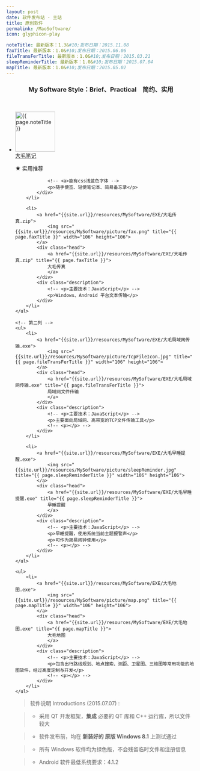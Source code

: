 ```yaml
---
layout: post
date: 软件发布站 - 主站
title: 原创软件
permalink: /MaoSoftware/
icon: glyphicon-play

noteTitle: 最新版本：1.3&#10;发布日期：2015.11.08
faxTitle: 最新版本：1.0&#10;发布日期：2015.06.06
fileTransFerTitle: 最新版本：1.0&#10;发布日期：2015.03.21
sleepReminderTitle: 最新版本：1.0&#10;发布日期：2015.07.04
mapTitle: 最新版本：1.0&#10;发布日期：2015.05.02
---
```

<!-- <br /> -->
<h3 style=" text-align:center;">My Software Style：Brief、Practical　简约、实用</h3>
<br />

<div id="fall">
	<!-- 第一列 -->
	<ul>
		<li>
			<a href="{{site.url}}/resources/MySoftware/EXE/大毛笔记.exe">
				<img src="{{site.url}}/resources/MySoftware/picture/note.png" title="{{ page.noteTitle }}" width="106" height="106">
			</a>
			<div class="head">
				<a href="{{site.url}}/resources/MySoftware/EXE/大毛笔记.exe" title="{{ page.noteTitle }}">
				大毛笔记
				</a>
			</div>
			<div class="description">
				<p >★ 实用推荐</p>

				<!-- <a>能有css浅蓝色字体 -->
				<p>随手便签、轻便笔记本、简易备忘录</p>
			</div>
		</li>	

		<li>
			<a href="{{site.url}}/resources/MySoftware/EXE/大毛传真.zip">
				<img src="{{site.url}}/resources/MySoftware/picture/fax.png" title="{{ page.faxTitle }}" width="106" height="106">
			</a>
			<div class="head">
				<a href="{{site.url}}/resources/MySoftware/EXE/大毛传真.zip" title="{{ page.faxTitle }}">
				大毛传真
				</a>
			</div>
			<div class="description">
				<!-- <p>主要技术：JavaScript</p> -->
				<p>Windows、Android 平台文本传输</p>
			</div>
		</li>	
	</ul>

	<!-- 第二列 -->
	<ul>
		<li>
			<a href="{{site.url}}/resources/MySoftware/EXE/大毛局域网传输.exe">
				<img src="{{site.url}}/resources/MySoftware/picture/TcpFileIcon.jpg" title="{{ page.fileTransFerTitle }}" width="106" height="106">
			</a>
			<div class="head">
				<a href="{{site.url}}/resources/MySoftware/EXE/大毛局域网传输.exe" title="{{ page.fileTransFerTitle }}">
				局域网文件传输
				</a>
			</div>
			<div class="description">
				<!-- <p>主要技术：JavaScript</p> -->
				<p>主要面向局域网、高带宽的TCP文件传输工具</p>
				<!-- <p></p> -->
			</div>
		</li>	

		<li>
			<a href="{{site.url}}/resources/MySoftware/EXE/大毛早睡提醒.exe">
				<img src="{{site.url}}/resources/MySoftware/picture/sleepReminder.jpg" title="{{ page.sleepReminderTitle }}" width="106" height="106">
			</a>
			<div class="head">
				<a href="{{site.url}}/resources/MySoftware/EXE/大毛早睡提醒.exe" title="{{ page.sleepReminderTitle }}">
				早睡提醒
				</a>
			</div>
			<div class="description">
				<!-- <p>主要技术：JavaScript</p> -->
				<p>早睡提醒，使用系统当前主题报警声</p>
				<p>可作为简易闹钟使用</p>
				<!-- <p></p> -->
			</div>
		</li>		
	</ul>


<!-- 第三列 -->
	<ul>
		<li>
			<a href="{{site.url}}/resources/MySoftware/EXE/大毛地图.exe">
				<img src="{{site.url}}/resources/MySoftware/picture/map.png" title="{{ page.mapTitle }}" width="106" height="106">
			</a>
			<div class="head">
				<a href="{{site.url}}/resources/MySoftware/EXE/大毛地图.exe" title="{{ page.mapTitle }}">
				大毛地图
				</a>
			</div>
			<div class="description">
				<!-- <p>主要技术：JavaScript</p> -->
				<p>包含出行路线规划、地点搜索、测距、卫星图、三维图等常用功能的地图软件，经过高度定制与开发</p>
				<!-- <p></p> -->
			</div>
		</li>		
	</ul>
</div>





> 软件说明 Introductions (2015.07.07) :

> * 采用 QT 开发框架，**集成** 必要的 QT 库和 C++ 运行库，所以文件较大

> * 软件发布前，均在 **新装好的 原版 Windows 8.1** 上测试通过

> * 所有 Windows 软件均为绿色版，不会残留临时文件和注册信息

> * Android 软件最低系统要求：4.1.2